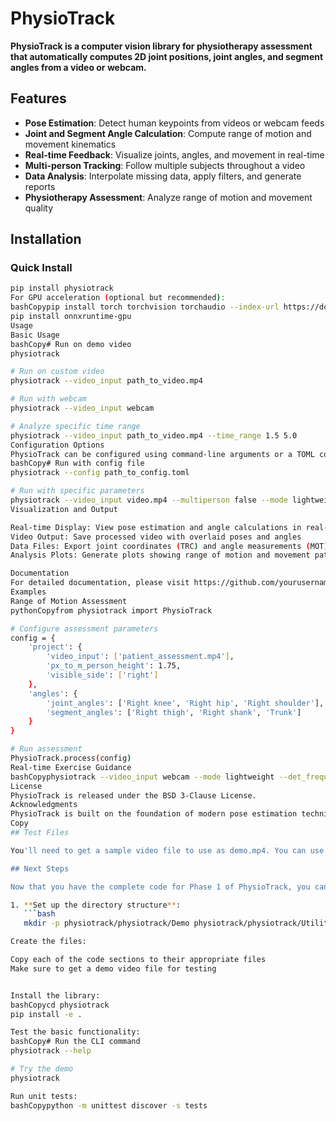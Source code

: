 # PhysioTrack

**PhysioTrack is a computer vision library for physiotherapy assessment that automatically computes 2D joint positions, joint angles, and segment angles from a video or webcam.**

## Features

- **Pose Estimation**: Detect human keypoints from videos or webcam feeds
- **Joint and Segment Angle Calculation**: Compute range of motion and movement kinematics
- **Real-time Feedback**: Visualize joints, angles, and movement in real-time
- **Multi-person Tracking**: Follow multiple subjects throughout a video
- **Data Analysis**: Interpolate missing data, apply filters, and generate reports
- **Physiotherapy Assessment**: Analyze range of motion and movement quality

## Installation

### Quick Install

````bash
pip install physiotrack
For GPU acceleration (optional but recommended):
bashCopypip install torch torchvision torchaudio --index-url https://download.pytorch.org/whl/cu118
pip install onnxruntime-gpu
Usage
Basic Usage
bashCopy# Run on demo video
physiotrack

# Run on custom video
physiotrack --video_input path_to_video.mp4

# Run with webcam
physiotrack --video_input webcam

# Analyze specific time range
physiotrack --video_input path_to_video.mp4 --time_range 1.5 5.0
Configuration Options
PhysioTrack can be configured using command-line arguments or a TOML configuration file:
bashCopy# Run with config file
physiotrack --config path_to_config.toml

# Run with specific parameters
physiotrack --video_input video.mp4 --multiperson false --mode lightweight --det_frequency 4
Visualization and Output

Real-time Display: View pose estimation and angle calculations in real-time
Video Output: Save processed video with overlaid poses and angles
Data Files: Export joint coordinates (TRC) and angle measurements (MOT)
Analysis Plots: Generate plots showing range of motion and movement patterns

Documentation
For detailed documentation, please visit https://github.com/yourusername/physiotrack.
Examples
Range of Motion Assessment
pythonCopyfrom physiotrack import PhysioTrack

# Configure assessment parameters
config = {
    'project': {
        'video_input': ['patient_assessment.mp4'],
        'px_to_m_person_height': 1.75,
        'visible_side': ['right']
    },
    'angles': {
        'joint_angles': ['Right knee', 'Right hip', 'Right shoulder'],
        'segment_angles': ['Right thigh', 'Right shank', 'Trunk']
    }
}

# Run assessment
PhysioTrack.process(config)
Real-time Exercise Guidance
bashCopyphysiotrack --video_input webcam --mode lightweight --det_frequency 4 --show_realtime_results true --display_angle_values_on body
License
PhysioTrack is released under the BSD 3-Clause License.
Acknowledgments
PhysioTrack is built on the foundation of modern pose estimation techniques and biomechanical analysis methods.
Copy
## Test Files

You'll need to get a sample video file to use as demo.mp4. You can use any video of a person performing various movements, especially focusing on movements relevant to physical therapy assessments.

## Next Steps

Now that you have the complete code for Phase 1 of PhysioTrack, you can get started implementing it. Here's a sequence of steps to follow:

1. **Set up the directory structure**:
   ```bash
   mkdir -p physiotrack/physiotrack/Demo physiotrack/physiotrack/Utilities physiotrack/tests

Create the files:

Copy each of the code sections to their appropriate files
Make sure to get a demo video file for testing


Install the library:
bashCopycd physiotrack
pip install -e .

Test the basic functionality:
bashCopy# Run the CLI command
physiotrack --help

# Try the demo
physiotrack

Run unit tests:
bashCopypython -m unittest discover -s tests
````

